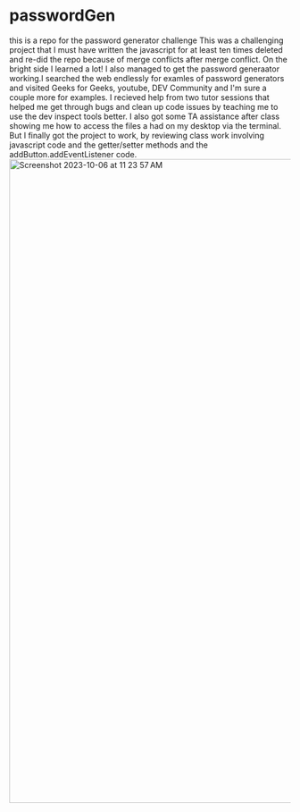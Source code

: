 # passwordGen
this is a repo for the password generator challenge
This was a challenging project that I must have written the javascript for at least ten times deleted
and re-did the repo because of merge conflicts after merge conflict. On the bright side  I learned a lot! I also managed to get the password generaator working.I searched the web endlessly for examles of password generators and visited Geeks for Geeks, youtube, DEV Community and I'm sure a couple more for examples. I recieved help from two tutor sessions that helped me get through bugs and clean up code issues by teaching me to use the dev inspect tools better. I also got some TA assistance after class showing me how to access the files a had on my desktop via the terminal. But I finally got the project to work, by reviewing class work involving javascript code and the getter/setter methods and the addButton.addEventListener code.
<img width="1152" alt="Screenshot 2023-10-06 at 11 23 57 AM" src="https://github.com/Dmelz11/passwordGen/assets/143745882/f1f6fbbe-5df0-4178-8f55-7b0e955c5e9d">
